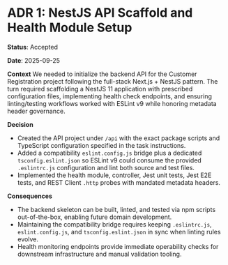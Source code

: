 # ADR 1: NestJS API Scaffold and Health Module Setup

**Status**: Accepted

**Date**: 2025-09-25

**Context**
We needed to initialize the backend API for the Customer Registration project following the full-stack Next.js + NestJS pattern. The turn required scaffolding a NestJS 11 application with prescribed configuration files, implementing health check endpoints, and ensuring linting/testing workflows worked with ESLint v9 while honoring metadata header governance.

**Decision**
- Created the API project under `/api` with the exact package scripts and TypeScript configuration specified in the task instructions.
- Added a compatibility `eslint.config.js` bridge plus a dedicated `tsconfig.eslint.json` so ESLint v9 could consume the provided `.eslintrc.js` configuration and lint both source and test files.
- Implemented the health module, controller, Jest unit tests, Jest E2E tests, and REST Client `.http` probes with mandated metadata headers.

**Consequences**
- The backend skeleton can be built, linted, and tested via npm scripts out-of-the-box, enabling future domain development.
- Maintaining the compatibility bridge requires keeping `.eslintrc.js`, `eslint.config.js`, and `tsconfig.eslint.json` in sync when linting rules evolve.
- Health monitoring endpoints provide immediate operability checks for downstream infrastructure and manual validation tooling.
